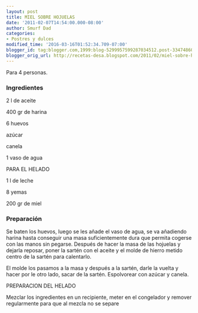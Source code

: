 ```yaml
---
layout: post
title: MIEL SOBRE HOJUELAS
date: '2011-02-07T14:54:00.000-08:00'
author: Smurf Dad
categories:
- Postres y dulces
modified_time: '2016-03-16T01:52:34.709-07:00'
blogger_id: tag:blogger.com,1999:blog-5299957599287034512.post-334748603441968915
blogger_orig_url: http://recetas-desa.blogspot.com/2011/02/miel-sobre-hojuelas.html
---
```


Para 4 personas.

<h3>Ingredientes</h3>
2 l de aceite

400 gr de harina

6 huevos

azúcar

canela

1 vaso de agua



PARA EL HELADO

1 l de leche

8 yemas

200 gr de miel

<h3>Preparación</h3>
Se baten los huevos, luego se les añade el vaso de agua, se va añadiendo harina hasta conseguir una masa suficientemente dura que permita cogerse con las manos sin pegarse. Después de hacer la masa de las hojuelas y dejarla reposar, poner la sartén con el aceite y el molde de hierro metido centro de la sartén para calentarlo.



El molde los pasamos a la masa y después a la sartén, darle la vuelta y hacer por le otro lado, sacar de la sartén. Espolvorear con azúcar y canela.



PREPARACION DEL HELADO



Mezclar los ingredientes en un recipiente, meter en el congelador y remover regularmente para que al mezcla no se separe